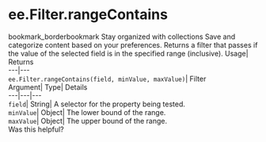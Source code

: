  
#  ee.Filter.rangeContains
bookmark_borderbookmark Stay organized with collections  Save and categorize content based on your preferences.
Returns a filter that passes if the value of the selected field is in the specified range (inclusive). 
Usage| Returns  
---|---  
`ee.Filter.rangeContains(field, minValue, maxValue)`| Filter  
Argument| Type| Details  
---|---|---  
`field`| String| A selector for the property being tested.  
`minValue`| Object| The lower bound of the range.  
`maxValue`| Object| The upper bound of the range.  
Was this helpful?
